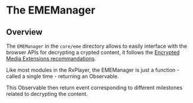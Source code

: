 # The EMEManager ###############################################################


## Overview ####################################################################

The ``EMEManager`` in the ``core/eme`` directory allows to easily interface with
the browser APIs for decrypting a crypted content, it follows the [Encrypted
Media Extensions recommandations](https://www.w3.org/TR/encrypted-media/).

Like most modules in the RxPlayer, the EMEManager is just a function - called
a single time - returning an Observable.

This Observable then return event corresponding to different milestones related
to decrypting the content.
